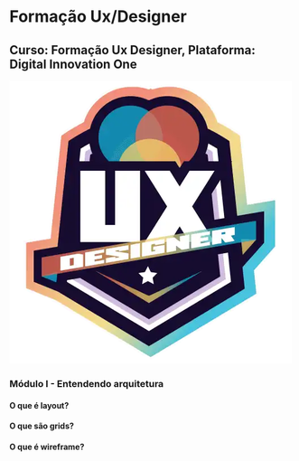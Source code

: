 # Formação Ux/Designer
## Curso: Formação Ux Designer, Plataforma: Digital Innovation One
![imagem](https://raw.githubusercontent.com/agsilvamhm/FormacaoUxDesigner/main/imagem/LogoDoCurso.webp)

### Módulo I - Entendendo arquitetura
#### O que é layout?
#### O que são grids?
#### O que é wireframe?
